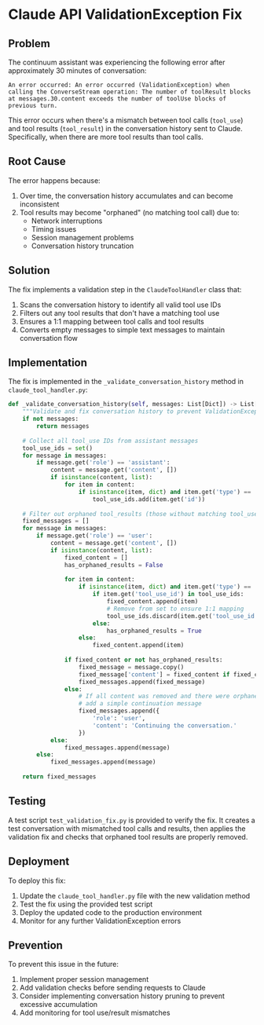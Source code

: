 # Claude API ValidationException Fix

## Problem

The continuum assistant was experiencing the following error after approximately 30 minutes of conversation:

```
An error occurred: An error occurred (ValidationException) when calling the ConverseStream operation: The number of toolResult blocks at messages.30.content exceeds the number of toolUse blocks of previous turn.
```

This error occurs when there's a mismatch between tool calls (`tool_use`) and tool results (`tool_result`) in the conversation history sent to Claude. Specifically, when there are more tool results than tool calls.

## Root Cause

The error happens because:

1. Over time, the conversation history accumulates and can become inconsistent
2. Tool results may become "orphaned" (no matching tool call) due to:
   - Network interruptions
   - Timing issues
   - Session management problems
   - Conversation history truncation

## Solution

The fix implements a validation step in the `ClaudeToolHandler` class that:

1. Scans the conversation history to identify all valid tool use IDs
2. Filters out any tool results that don't have a matching tool use
3. Ensures a 1:1 mapping between tool calls and tool results
4. Converts empty messages to simple text messages to maintain conversation flow

## Implementation

The fix is implemented in the `_validate_conversation_history` method in `claude_tool_handler.py`:

```python
def _validate_conversation_history(self, messages: List[Dict]) -> List[Dict]:
    """Validate and fix conversation history to prevent ValidationException"""
    if not messages:
        return messages
        
    # Collect all tool_use IDs from assistant messages
    tool_use_ids = set()
    for message in messages:
        if message.get('role') == 'assistant':
            content = message.get('content', [])
            if isinstance(content, list):
                for item in content:
                    if isinstance(item, dict) and item.get('type') == 'tool_use':
                        tool_use_ids.add(item.get('id'))
    
    # Filter out orphaned tool_results (those without matching tool_use)
    fixed_messages = []
    for message in messages:
        if message.get('role') == 'user':
            content = message.get('content', [])
            if isinstance(content, list):
                fixed_content = []
                has_orphaned_results = False
                
                for item in content:
                    if isinstance(item, dict) and item.get('type') == 'tool_result':
                        if item.get('tool_use_id') in tool_use_ids:
                            fixed_content.append(item)
                            # Remove from set to ensure 1:1 mapping
                            tool_use_ids.discard(item.get('tool_use_id'))
                        else:
                            has_orphaned_results = True
                    else:
                        fixed_content.append(item)
                
                if fixed_content or not has_orphaned_results:
                    fixed_message = message.copy()
                    fixed_message['content'] = fixed_content if fixed_content else "Continuing the conversation."
                    fixed_messages.append(fixed_message)
                else:
                    # If all content was removed and there were orphaned results,
                    # add a simple continuation message
                    fixed_messages.append({
                        'role': 'user',
                        'content': 'Continuing the conversation.'
                    })
            else:
                fixed_messages.append(message)
        else:
            fixed_messages.append(message)
    
    return fixed_messages
```

## Testing

A test script `test_validation_fix.py` is provided to verify the fix. It creates a test conversation with mismatched tool calls and results, then applies the validation fix and checks that orphaned tool results are properly removed.

## Deployment

To deploy this fix:

1. Update the `claude_tool_handler.py` file with the new validation method
2. Test the fix using the provided test script
3. Deploy the updated code to the production environment
4. Monitor for any further ValidationException errors

## Prevention

To prevent this issue in the future:

1. Implement proper session management
2. Add validation checks before sending requests to Claude
3. Consider implementing conversation history pruning to prevent excessive accumulation
4. Add monitoring for tool use/result mismatches